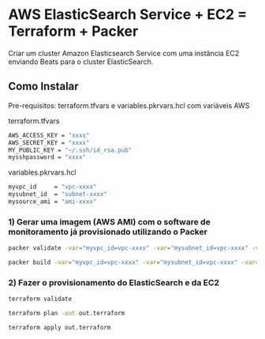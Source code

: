 # AWS ElasticSearch Service + EC2 = Terraform + Packer
Criar um cluster Amazon Elasticsearch Service com uma instância EC2 enviando Beats para o cluster ElasticSearch.

## Como Instalar

Pre-requisitos: terraform.tfvars e variables.pkrvars.hcl com variáveis AWS

terraform.tfvars

```bash
AWS_ACCESS_KEY = "xxxx"
AWS_SECRET_KEY = "xxxx"
MY_PUBLIC_KEY = "~/.ssh/id_rsa.pub"
mysshpassword = "xxxx"
```

variables.pkrvars.hcl

```bash
myvpc_id     = "vpc-xxxx"
mysubnet_id  = "subnet-xxxx"
mysource_ami = "ami-xxxx"
```

### 1) Gerar uma imagem (AWS AMI) com o software de monitoramento já provisionado utilizando o Packer

```bash 
packer validate -var="myvpc_id=vpc-xxxx" -var="mysubnet_id=vpc-xxxx" -var="mysource_ami=ami-xxxx" myprojectImageBuild.pkr.hcl
```

```bash
packer build -var="myvpc_id=vpc-xxxx" -var="mysubnet_id=vpc-xxxx" -var="mysource_ami=ami-xxxx" myprojectImageBuild.pkr.hcl
```

### 2) Fazer o provisionamento do ElasticSearch e da EC2 

```bash
terraform validate
```

```bash
terraform plan -out out.terraform
```

```bash
terraform apply out.terraform
```
